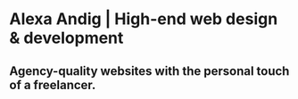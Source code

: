 # Alexa Andig | High-end web design &amp; development
## Agency-quality websites with the personal touch of a freelancer.
